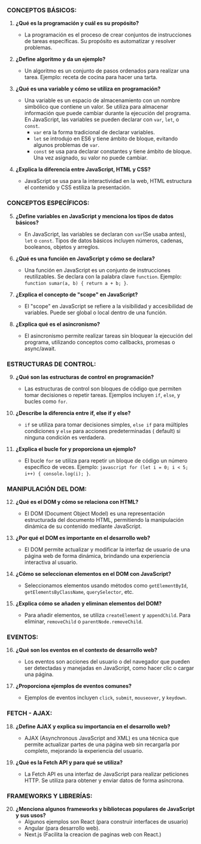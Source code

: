 
### CONCEPTOS BÁSICOS:

1. **¿Qué es la programación y cuál es su propósito?**
   - La programación es el proceso de crear conjuntos de instrucciones de tareas específicas. Su propósito es automatizar y resolver problemas.

2. **¿Define algoritmo y da un ejemplo?**
   - Un algoritmo es un conjunto de pasos ordenados para realizar una tarea. Ejemplo: receta de cocina para hacer una tarta.

3. **¿Qué es una variable y cómo se utiliza en programación?**
   - Una variable es un espacio de almacenamiento con un nombre simbólico que contiene un valor. Se utiliza para almacenar información que puede cambiar durante la ejecución del programa. En JavaScript, las variables se pueden declarar con `var`, `let`, o `const`. 
      - `var` era la forma tradicional de declarar variables.
      - `let` se introdujo en ES6 y tiene ámbito de bloque, evitando algunos problemas de `var`.
      - `const` se usa para declarar constantes y tiene ámbito de bloque. Una vez asignado, su valor no puede cambiar.

4. **¿Explica la diferencia entre JavaScript, HTML y CSS?**
   - JavaScript se usa para la interactividad en la web, HTML estructura el contenido y CSS estiliza la presentación.

### CONCEPTOS ESPECÍFICOS:

5. **¿Define variables en JavaScript y menciona los tipos de datos básicos?**
   - En JavaScript, las variables se declaran con `var`(Se usaba antes), `let` o `const`. Tipos de datos básicos incluyen números, cadenas, booleanos, objetos y arreglos.

6. **¿Qué es una función en JavaScript y cómo se declara?**
   - Una función en JavaScript es un conjunto de instrucciones reutilizables. Se declara con la palabra clave `function`. Ejemplo: `function sumar(a, b) { return a + b; }`.

7. **¿Explica el concepto de "scope" en JavaScript?**
   - El "scope" en JavaScript se refiere a la visibilidad y accesibilidad de variables. Puede ser global o local dentro de una función.

8. **¿Explica qué es el asincronismo?**
   - El asincronismo permite realizar tareas sin bloquear la ejecución del programa, utilizando conceptos como callbacks, promesas o async/await.

### ESTRUCTURAS DE CONTROL:

9. **¿Qué son las estructuras de control en programación?**
   - Las estructuras de control son bloques de código que permiten tomar decisiones o repetir tareas. Ejemplos incluyen `if`, `else`, y bucles como `for`.

10. **¿Describe la diferencia entre if, else if y else?**
    - `if` se utiliza para tomar decisiones simples, `else if` para múltiples condiciones y `else` para acciones predeterminadas ( default) si ninguna condición es verdadera.

11. **¿Explica el bucle for y proporciona un ejemplo?**
    - El bucle `for` se utiliza para repetir un bloque de código un número específico de veces. Ejemplo: ```javascript for (let i = 0; i < 5; i++) { console.log(i); }```.

### MANIPULACIÓN DEL DOM:

12. **¿Qué es el DOM y cómo se relaciona con HTML?**
    - El DOM (Document Object Model) es una representación estructurada del documento HTML, permitiendo la manipulación dinámica de su contenido mediante JavaScript.

13. **¿Por qué el DOM es importante en el desarrollo web?**
    - El DOM permite actualizar y modificar la interfaz de usuario de una página web de forma dinámica, brindando una experiencia interactiva al usuario.

14. **¿Cómo se seleccionan elementos en el DOM con JavaScript?**
    - Seleccionamos elementos usando métodos como `getElementById`, `getElementsByClassName`, `querySelector`, etc.

15. **¿Explica cómo se añaden y eliminan elementos del DOM?**
    - Para añadir elementos, se utiliza `createElement` y `appendChild`. Para eliminar, `removeChild` o `parentNode.removeChild`.

### EVENTOS:

16. **¿Qué son los eventos en el contexto de desarrollo web?**
    - Los eventos son acciones del usuario o del navegador que pueden ser detectadas y manejadas en JavaScript, como hacer clic o cargar una página.

17. **¿Proporciona ejemplos de eventos comunes?**
    - Ejemplos de eventos incluyen `click`, `submit`, `mouseover`, y `keydown`.

### FETCH - AJAX:

18. **¿Define AJAX y explica su importancia en el desarrollo web?**
    - AJAX (Asynchronous JavaScript and XML) es una técnica que permite actualizar partes de una página web sin recargarla por completo, mejorando la experiencia del usuario.

19. **¿Qué es la Fetch API y para qué se utiliza?**
    - La Fetch API es una interfaz de JavaScript para realizar peticiones HTTP. Se utiliza para obtener y enviar datos de forma asíncrona.

### FRAMEWORKS Y LIBRERÍAS:

20. **¿Menciona algunos frameworks y bibliotecas populares de JavaScript y sus usos?**
    - Algunos ejemplos son React (para construir interfaces de usuario)
    - Angular (para desarrollo web).
    - Next.js (Facilita la creacion de paginas web con React.)